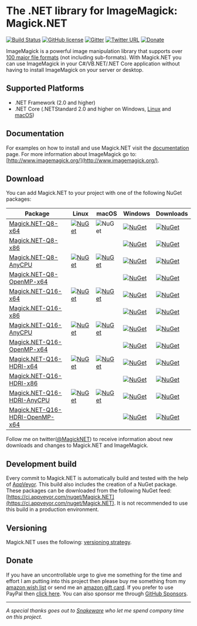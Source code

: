 # The .NET library for ImageMagick: Magick.NET

[![Build Status](https://github.com/dlemstra/Magick.NET/workflows/main/badge.svg)](https://github.com/dlemstra/Magick.NET/actions)
[![GitHub license](https://img.shields.io/badge/license-Apache%202-green.svg)](https://raw.githubusercontent.com/dlemstra/Magick.NET/main/License.txt)
[![Gitter](https://badges.gitter.im/Join%20Chat.svg)](https://gitter.im/Magick-NET/Lobby?utm_source=badge&utm_medium=badge&utm_campaign=pr-badge&utm_content=badge)
[![Twitter URL](https://img.shields.io/badge/twitter-follow-1da1f2.svg)](https://twitter.com/MagickNET)
[![Donate](https://img.shields.io/badge/%24-donate-ff00ff.svg)](https://github.com/sponsors/dlemstra)

ImageMagick is a powerful image manipulation library that supports over [100 major file formats](https://imagemagick.org/script/formats.php) (not including sub-formats).
With Magick.NET you can use ImageMagick in your C#/VB.NET/.NET Core application without having to install ImageMagick on your server or desktop.

## Supported Platforms

- .NET Framework (2.0 and higher)
- .NET Core (.NETStandard 2.0 and higher on Windows, [Linux](docs/CrossPlatform.md) and [macOS](docs/CrossPlatform.md))

## Documentation

For examples on how to install and use Magick.NET visit the [documentation](docs/Readme.md) page.
For more information about ImageMagick go to: [http://www.imagemagick.org/](http://www.imagemagick.org/).

## Download

You can add Magick.NET to your project with one of the following NuGet packages:

| Package | Linux | macOS | Windows | Downloads
|-|-|-|-|-|
| [Magick.NET-Q8-x64](https://www.nuget.org/packages/Magick.NET-Q8-x64/) | [![NuGet](https://img.shields.io/nuget/v/Magick.NET-Q8-x64.svg)](https://www.nuget.org/packages/Magick.NET-Q8-x64/) | ![NuGet](https://img.shields.io/nuget/v/Magick.NET-Q8-x64.svg) | [![NuGet](https://img.shields.io/nuget/v/Magick.NET-Q8-x64.svg)](https://www.nuget.org/packages/Magick.NET-Q8-x64/) | [![NuGet](https://img.shields.io/nuget/dt/Magick.NET-Q8-x64.svg)](https://www.nuget.org/packages/Magick.NET-Q8-x64/)
| [Magick.NET-Q8-x86](https://www.nuget.org/packages/Magick.NET-Q8-x86/) | | | [![NuGet](https://img.shields.io/nuget/v/Magick.NET-Q8-x86.svg)](https://www.nuget.org/packages/Magick.NET-Q8-x86/) | [![NuGet](https://img.shields.io/nuget/dt/Magick.NET-Q8-x86.svg)](https://www.nuget.org/packages/Magick.NET-Q8-x86/)
| [Magick.NET-Q8-AnyCPU](https://www.nuget.org/packages/Magick.NET-Q8-AnyCPU/) | [![NuGet](https://img.shields.io/nuget/v/Magick.NET-Q8-AnyCPU.svg)](https://www.nuget.org/packages/Magick.NET-Q8-AnyCPU/) | [![NuGet](https://img.shields.io/nuget/v/Magick.NET-Q8-AnyCPU.svg)](https://www.nuget.org/packages/Magick.NET-Q8-AnyCPU/) | [![NuGet](https://img.shields.io/nuget/v/Magick.NET-Q8-AnyCPU.svg)](https://www.nuget.org/packages/Magick.NET-Q8-AnyCPU/) | [![NuGet](https://img.shields.io/nuget/dt/Magick.NET-Q8-AnyCPU.svg)](https://www.nuget.org/packages/Magick.NET-Q8-AnyCPU/)
| [Magick.NET-Q8-OpenMP-x64](https://www.nuget.org/packages/Magick.NET-Q8-OpenMP-x64/) | | | [![NuGet](https://img.shields.io/nuget/v/Magick.NET-Q8-OpenMP-x64.svg)](https://www.nuget.org/packages/Magick.NET-Q8-OpenMP-x64/) | [![NuGet](https://img.shields.io/nuget/dt/Magick.NET-Q8-OpenMP-x64.svg)](https://www.nuget.org/packages/Magick.NET-Q8-OpenMP-x64/)
| [Magick.NET-Q16-x64](https://www.nuget.org/packages/Magick.NET-Q16-x64/) | [![NuGet](https://img.shields.io/nuget/v/Magick.NET-Q16-x64.svg)](https://www.nuget.org/packages/Magick.NET-Q16-x64/) | [![NuGet](https://img.shields.io/nuget/v/Magick.NET-Q16-x64.svg)](https://www.nuget.org/packages/Magick.NET-Q16-x64/) | [![NuGet](https://img.shields.io/nuget/v/Magick.NET-Q16-x64.svg)](https://www.nuget.org/packages/Magick.NET-Q16-x64/) | [![NuGet](https://img.shields.io/nuget/dt/Magick.NET-Q16-x64.svg)](https://www.nuget.org/packages/Magick.NET-Q16-x64/)
| [Magick.NET-Q16-x86](https://www.nuget.org/packages/Magick.NET-Q16-x86/) | | | [![NuGet](https://img.shields.io/nuget/v/Magick.NET-Q16-x86.svg)](https://www.nuget.org/packages/Magick.NET-Q16-x86/) | [![NuGet](https://img.shields.io/nuget/dt/Magick.NET-Q16-x86.svg)](https://www.nuget.org/packages/Magick.NET-Q16-x86/)
| [Magick.NET-Q16-AnyCPU](https://www.nuget.org/packages/Magick.NET-Q16-AnyCPU/) | [![NuGet](https://img.shields.io/nuget/v/Magick.NET-Q16-AnyCPU.svg)](https://www.nuget.org/packages/Magick.NET-Q16-AnyCPU/) | [![NuGet](https://img.shields.io/nuget/v/Magick.NET-Q16-AnyCPU.svg)](https://www.nuget.org/packages/Magick.NET-Q16-AnyCPU/) | [![NuGet](https://img.shields.io/nuget/v/Magick.NET-Q16-AnyCPU.svg)](https://www.nuget.org/packages/Magick.NET-Q16-AnyCPU/) | [![NuGet](https://img.shields.io/nuget/dt/Magick.NET-Q16-AnyCPU.svg)](https://www.nuget.org/packages/Magick.NET-Q16-AnyCPU/)
| [Magick.NET-Q16-OpenMP-x64](https://www.nuget.org/packages/Magick.NET-Q16-OpenMP-x64/) | | | [![NuGet](https://img.shields.io/nuget/v/Magick.NET-Q16-OpenMP-x64.svg)](https://www.nuget.org/packages/Magick.NET-Q16-OpenMP-x64/) | [![NuGet](https://img.shields.io/nuget/dt/Magick.NET-Q16-OpenMP-x64.svg)](https://www.nuget.org/packages/Magick.NET-Q16-OpenMP-x64/)
| [Magick.NET-Q16-HDRI-x64](https://www.nuget.org/packages/Magick.NET-Q16-HDRI-x64/) | [![NuGet](https://img.shields.io/nuget/v/Magick.NET-Q16-HDRI-x64.svg)](https://www.nuget.org/packages/Magick.NET-Q16-HDRI-x64/) | [![NuGet](https://img.shields.io/nuget/v/Magick.NET-Q16-HDRI-x64.svg)](https://www.nuget.org/packages/Magick.NET-Q16-HDRI-x64/) | [![NuGet](https://img.shields.io/nuget/v/Magick.NET-Q16-HDRI-x64.svg)](https://www.nuget.org/packages/Magick.NET-Q16-HDRI-x64/) | [![NuGet](https://img.shields.io/nuget/dt/Magick.NET-Q16-HDRI-x64.svg)](https://www.nuget.org/packages/Magick.NET-Q16-HDRI-x64/)
| [Magick.NET-Q16-HDRI-x86](https://www.nuget.org/packages/Magick.NET-Q16-HDRI-x86/) | | | [![NuGet](https://img.shields.io/nuget/v/Magick.NET-Q16-HDRI-x86.svg)](https://www.nuget.org/packages/Magick.NET-Q16-HDRI-x86/) | [![NuGet](https://img.shields.io/nuget/dt/Magick.NET-Q16-HDRI-x86.svg)](https://www.nuget.org/packages/Magick.NET-Q16-HDRI-x86/)
| [Magick.NET-Q16-HDRI-AnyCPU](https://www.nuget.org/packages/Magick.NET-Q16-HDRI-AnyCPU/) | [![NuGet](https://img.shields.io/nuget/v/Magick.NET-Q16-HDRI-AnyCPU.svg)](https://www.nuget.org/packages/Magick.NET-Q16-HDRI-AnyCPU/) | [![NuGet](https://img.shields.io/nuget/v/Magick.NET-Q16-HDRI-AnyCPU.svg)](https://www.nuget.org/packages/Magick.NET-Q16-HDRI-AnyCPU/) | [![NuGet](https://img.shields.io/nuget/v/Magick.NET-Q16-HDRI-AnyCPU.svg)](https://www.nuget.org/packages/Magick.NET-Q16-HDRI-AnyCPU/) | [![NuGet](https://img.shields.io/nuget/dt/Magick.NET-Q16-HDRI-AnyCPU.svg)](https://www.nuget.org/packages/Magick.NET-Q16-HDRI-AnyCPU/)
| [Magick.NET-Q16-HDRI-OpenMP-x64](https://www.nuget.org/packages/Magick.NET-Q16-HDRI-OpenMP-x64/) | | | [![NuGet](https://img.shields.io/nuget/v/Magick.NET-Q16-HDRI-OpenMP-x64.svg)](https://www.nuget.org/packages/Magick.NET-Q16-HDRI-OpenMP-x64/) | [![NuGet](https://img.shields.io/nuget/dt/Magick.NET-Q16-HDRI-OpenMP-x64.svg)](https://www.nuget.org/packages/Magick.NET-Q16-HDRI-OpenMP-x64/)


Follow me on twitter([@MagickNET](https://twitter.com/MagickNET)) to receive information about new downloads and changes to Magick.NET and ImageMagick.

## Development build

Every commit to Magick.NET is automatically build and tested with the help of [AppVeyor](http://www.appveyor.com). This build also includes the creation of a NuGet package.
These packages can be downloaded from the following NuGet feed: [https://ci.appveyor.com/nuget/Magick.NET](https://ci.appveyor.com/nuget/Magick.NET). It is not recommended to use
this build in a production environment.

## Versioning

Magick.NET uses the following: [versioning strategy](docs/Versioning.md).

## Donate

If you have an uncontrollable urge to give me something for the time and effort I am putting into this project then please buy me something from my
[amazon wish list](http://www.amazon.de/registry/wishlist/2XFZAC3J04WAY) or send me an [amazon gift card](https://www.amazon.de/Amazon-Gutschein-per-E-Mail-Amazon/dp/B0054PDOV8).
If you prefer to use PayPal then [click here](https://www.paypal.me/DirkLemstra). You can also sponsor me through [GitHub Sponsors](https://github.com/sponsors/dlemstra).

----
_A special thanks goes out to [Snakeware](https://www.snakeware.nl) who let me spend company time on this project._
